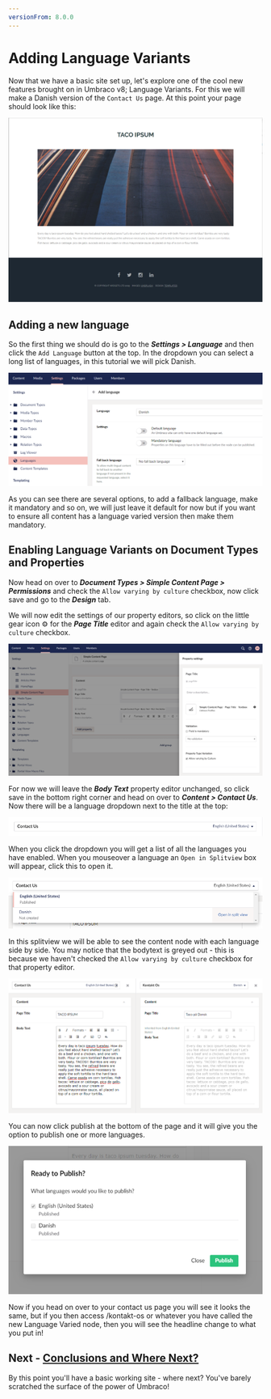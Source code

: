 ```yaml
---
versionFrom: 8.0.0
---
```


# Adding Language Variants 

Now that we have a basic site set up, let's explore one of the cool new features brought on in Umbraco v8; Language Variants. For this we will make a Danish version of the `Contact Us` page. At this point your page should look like this:

![Current version of the contact us page](images/current-page.png)

## Adding a new language

So the first thing we should do is go to the **_Settings > Language_** and then click the `Add Language` button at the top. In the dropdown you can select a long list of languages, in this tutorial we will pick Danish.

![Adding the Danish language](images/adding-danish-language.png)

As you can see there are several options, to add a fallback language, make it mandatory and so on, we will just leave it default for now but if you want to ensure all content has a language varied version then make them mandatory.

## Enabling Language Variants on Document Types and Properties

Now head on over to **_Document Types > Simple Content Page > Permissions_** and check the `Allow varying by culture` checkbox, now click save and go to the **_Design_** tab. 

We will now edit the settings of our property editors, so click on the little gear icon ⚙ for the **_Page Title_** editor and again check the `Allow varying by culture` checkbox.

![Allow property editor Language Variants](images/allow-varying-property-editor.png)

For now we will leave the **_Body Text_** property editor unchanged, so click save in the bottom right corner and head on over to **_Content > Contact Us_**. Now there will be a language dropdown next to the title at the top:

![Language Variant dropdown](images/language-dropdown.png)

When you click the dropdown you will get a list of all the languages you have enabled. When you mouseover a language an `Open in Splitview` box will appear, click this to open it.

![Open Language in Splitview](images/open-in-splitview.png)

In this splitview we will be able to see the content node with each language side by side. You may notice that the bodytext is greyed out - this is because we haven't checked the `Allow varying by culture` checkbox for that property editor.

![Splitview editing](images/splitview-editing.png)

You can now click publish at the bottom of the page and it will give you the option to publish one or more languages.

![Publishing Variant content](images/publishing-variant-content.png)

Now if you head on over to your contact us page you will see it looks the same, but if you then access /kontakt-os or whatever you have called the new Language Varied node, then you will see the headline change to what you put in!


## Next - [Conclusions and Where Next?](Conclusions-Where-Next)
By this point you'll have a basic working site - where next?  You've barely scratched the surface of the power of Umbraco!
